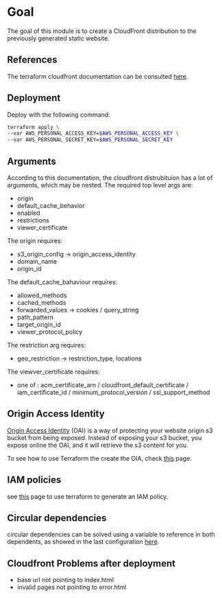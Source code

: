 # Goal
The goal of this module is to create a CloudFront distribution to the previously generated static website.

## References

The terraform cloudfront documentation can be consulted [here](https://www.terraform.io/docs/providers/aws/r/cloudfront_distribution.html). 


## Deployment
Deploy with the following command:
```bash
terraform apply \
--var AWS_PERSONAL_ACCESS_KEY=$AWS_PERSONAL_ACCESS_KEY \
--var AWS_PERSONAL_SECRET_KEY=$AWS_PERSONAL_SECRET_KEY
```

## Arguments
According to this documentation, the cloudfront distrubituion has a lot of arguments, which may be nested.
The required top level args are:
* origin
* default_cache_behavior 
* enabled 
* restrictions
* viewer_certificate

The origin requires:
* s3_origin_config -> origin_access_identity
* domain_name
* origin_id
 
The default_cache_bahaviour requires:
* allowed_methods
* cached_methods 
* forwarded_values -> cookies / query_string
* path_pattern 
* target_origin_id
* viewer_protocol_policy 

The restriction arg requires:
* geo_restriction -> restriction_type, locations

The viewver_certificate requires:
* one of : acm_certificate_arn / cloudfront_default_certificate / iam_certificate_id / minimum_protocol_version / ssl_support_method



## Origin Access Identity

[Origin Access Identity](https://docs.aws.amazon.com/AmazonCloudFront/latest/DeveloperGuide/private-content-restricting-access-to-s3.html) (OAI) is a way of protecting your website origin s3 bucket from being exposed.
Instead of exposing your s3 bucket, you expose online the OAI, and it will retrieve the s3 content for you.

To see how to use Terraform the create the OIA, check [this](https://www.terraform.io/docs/providers/aws/r/cloudfront_origin_access_identity.html) page.


## IAM policies

see [this](https://www.terraform.io/docs/providers/aws/d/iam_policy_document.html) page to use terraform to generate an IAM policy.


## Circular dependencies
circular dependencies can be solved using a variable to reference in both dependents, as showed in the last configuration [here](https://operator-error.com/2017/02/21/managing-iam-policy-documents-in-hcl-with-terraform/).

## Cloudfront Problems after deployment
* base url not pointing to index.html
* invalid pages not pointing to error.html
